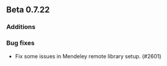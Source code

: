 ## Beta 0.7.22


### Additions

### Bug fixes
* Fix some issues in Mendeley remote library setup. (#2601)
